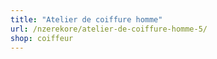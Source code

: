 ```yaml
---
title: "Atelier de coiffure homme"
url: /nzerekore/atelier-de-coiffure-homme-5/
shop: coiffeur
---
```

